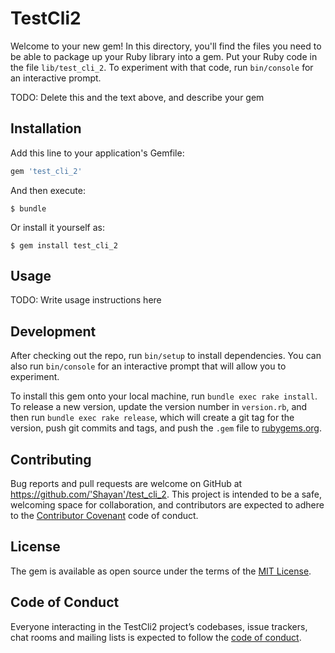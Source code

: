 # TestCli2

Welcome to your new gem! In this directory, you'll find the files you need to be able to package up your Ruby library into a gem. Put your Ruby code in the file `lib/test_cli_2`. To experiment with that code, run `bin/console` for an interactive prompt.

TODO: Delete this and the text above, and describe your gem

## Installation

Add this line to your application's Gemfile:

```ruby
gem 'test_cli_2'
```

And then execute:

    $ bundle

Or install it yourself as:

    $ gem install test_cli_2

## Usage

TODO: Write usage instructions here

## Development

After checking out the repo, run `bin/setup` to install dependencies. You can also run `bin/console` for an interactive prompt that will allow you to experiment.

To install this gem onto your local machine, run `bundle exec rake install`. To release a new version, update the version number in `version.rb`, and then run `bundle exec rake release`, which will create a git tag for the version, push git commits and tags, and push the `.gem` file to [rubygems.org](https://rubygems.org).

## Contributing

Bug reports and pull requests are welcome on GitHub at https://github.com/'Shayan'/test_cli_2. This project is intended to be a safe, welcoming space for collaboration, and contributors are expected to adhere to the [Contributor Covenant](http://contributor-covenant.org) code of conduct.

## License

The gem is available as open source under the terms of the [MIT License](https://opensource.org/licenses/MIT).

## Code of Conduct

Everyone interacting in the TestCli2 project’s codebases, issue trackers, chat rooms and mailing lists is expected to follow the [code of conduct](https://github.com/'Shayan'/test_cli_2/blob/master/CODE_OF_CONDUCT.md).
